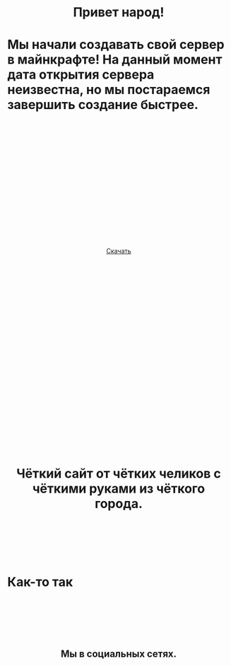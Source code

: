<DOCTYPE html>
<html>
<head>
	     <title>Чёткий сайт</title>
		 <link rel="apple-touch-icon" sizes="180x180" href="/apple-touch-icon.png">
<link rel="icon" type="image/png" sizes="32x32" href="/favicon-32x32.png">
<link rel="icon" type="image/png" sizes="16x16" href="/favicon-16x16.png">
<link rel="manifest" href="/site.webmanifest">
<link rel="mask-icon" href="/safari-pinned-tab.svg" color="#5bbad5">
<meta name="msapplication-TileColor" content="#da532c">
<meta name="theme-color" content="#ffffff">
	 </head>
<body>
	 <body background= "c.jpg">
		<h1><center>Привет народ!</center></h1>
		<h1>Мы начали создавать свой сервер в майнкрафте! На данный момент дата открытия сервера неизвестна, но мы постараемся завершить создание быстрее.</h1>
	   <br>
	   <br>
	   <br>
	   <br>
	   <br>
	   <br>
	   <br>
	   <br>
	   <br>
	   <br>
	   <br>
	   <br>
	   <br>
	   <br>
	   <br>
	   <br>
	   <p>
	   <a download href="c.jpg"><center>Скачать</center></a>
	   </p>
	   <br>
	   <br>
	   <br>
	   <br>
	   <br>
	   <br>
	   <br>
	   <br>
	   <br>
	   <br>
	   <br>
	   <br>
	   <br>
	   <br>
	   <br>
	   <br>
	   <br>
	   <br>
	   <br>
	   <br>
	   <br>
	   <br>
	   <br>
	   <br>
	   <br>
		<h1><center>Чёткий сайт от чётких челиков с чёткими руками из чёткого города.</center></h1>
	   <br>
	   <br>
	   <br>
	   <br>
	   <br>
	   <h1>Как-то так</h1>
	   <br>
	   <br>
	   <br>
	   <br>
	   <br>
	   <h2><center>Мы в социальных сетях.</center></h2>
	   <br>
	   <br>
	   <br>
	   </body>
</html>
